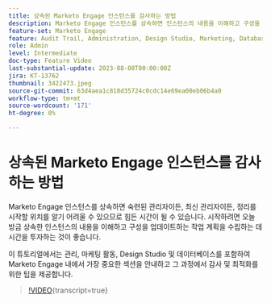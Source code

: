 ```yaml
---
title: 상속된 Marketo Engage 인스턴스를 감사하는 방법
description: Marketo Engage 인스턴스를 상속하면 인스턴스의 내용을 이해하고 구성을 업데이트하는 작업 계획을 수립하는 데 시간을 할애하는 것이 좋습니다. 이 튜토리얼에서는 관리, 마케팅 활동, Design Studio 및 데이터베이스를 포함하여 Marketo Engage 내에서 가장 중요한 섹션을 다루고 있으며 그 과정에서 감사 및 최적화를 위한 팁을 제공합니다.
feature-set: Marketo Engage
feature: Audit Trail, Administration, Design Studio, Marketing, Database
role: Admin
level: Intermediate
doc-type: Feature Video
last-substantial-update: 2023-08-08T00:00:00Z
jira: KT-13762
thumbnail: 3422473.jpeg
source-git-commit: 63d4aea1c818d35724c0cdc14e69ea00eb06b4a0
workflow-type: tm+mt
source-wordcount: '171'
ht-degree: 0%

---
```



# 상속된 Marketo Engage 인스턴스를 감사하는 방법

Marketo Engage 인스턴스를 상속하면 숙련된 관리자이든, 최신 관리자이든, 정리를 시작할 위치를 알기 어려울 수 있으므로 힘든 시간이 될 수 있습니다. 시작하려면 오늘 방금 상속한 인스턴스의 내용을 이해하고 구성을 업데이트하는 작업 계획을 수립하는 데 시간을 투자하는 것이 좋습니다.

이 튜토리얼에서는 관리, 마케팅 활동, Design Studio 및 데이터베이스를 포함하여 Marketo Engage 내에서 가장 중요한 섹션을 안내하고 그 과정에서 감사 및 최적화를 위한 팁을 제공합니다.

>[!VIDEO](https://video.tv.adobe.com/v/3422473/?learn=on){transcript=true}